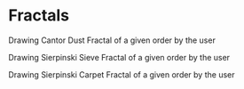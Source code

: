 # Fractals
Drawing Cantor Dust Fractal of a given order by the user

Drawing Sierpinski Sieve Fractal of a given order by the user

Drawing Sierpinski Carpet Fractal of a given order by the user




